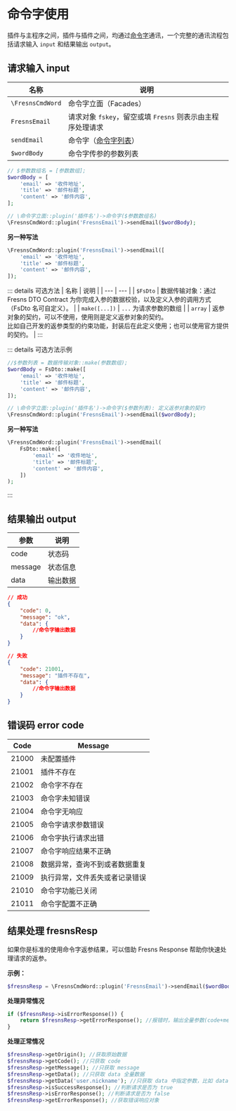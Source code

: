 # 命令字使用

插件与主程序之间，插件与插件之间，均通过[命令字](https://pm.fresns.org/zh-Hans/command-word/)通讯，一个完整的通讯流程包括请求输入 `input` 和结果输出 `output`。

## 请求输入 input

| 名称 | 说明 |
| --- | --- |
| `\FresnsCmdWord` | 命令字立面（Facades） |
| `FresnsEmail` | 请求对象 `fskey`，留空或填 `Fresns` 则表示由主程序处理请求 |
| `sendEmail` | 命令字（[命令字列表](../supports/cmd-words/basic.md)） |
| `$wordBody` | 命令字传参的参数列表 |

```php
// $参数数组名 = [参数数组];
$wordBody = [
    'email' => '收件地址',
    'title' => '邮件标题',
    'content' => '邮件内容',
];

// \命令字立面::plugin('插件名')->命令字($参数数组名)
\FresnsCmdWord::plugin('FresnsEmail')->sendEmail($wordBody);
```

**另一种写法**

```php
\FresnsCmdWord::plugin('FresnsEmail')->sendEmail([
    'email' => '收件地址',
    'title' => '邮件标题',
    'content' => '邮件内容',
]);
```

::: details 可选方法
| 名称 | 说明 |
| --- | --- |
| `$FsDto` | 数据传输对象：通过 Fresns DTO Contract 为你完成入参的数据校验，以及定义入参的调用方式（FsDto 名可自定义）。 |
| `make([...])` | `...` 为请求参数的数组 |
| `array` | 返参对象的契约，可以不使用，使用则是定义返参对象的契约。<br>比如自己开发的返参类型的约束功能，封装后在此定义使用；也可以使用官方提供的契约。 |
:::

::: details 可选方法示例
```php
//$参数列表 = 数据传输对象::make(参数数组);
$wordBody = FsDto::make([
    'email' => '收件地址',
    'title' => '邮件标题',
    'content' => '邮件内容',
]);

// \命令字立面::plugin('插件名')->命令字($参数列表): 定义返参对象的契约
\FresnsCmdWord::plugin('FresnsEmail')->sendEmail($wordBody);
```

**另一种写法**
```php
\FresnsCmdWord::plugin('FresnsEmail')->sendEmail(
    FsDto::make([
        'email' => '收件地址',
        'title' => '邮件标题',
        'content' => '邮件内容',
    ])
);
```
:::

## 结果输出 output

| 参数 | 说明 |
| --- | --- |
| code | 状态码 |
| message | 状态信息 |
| data | 输出数据 |

```json
// 成功
{
    "code": 0,
    "message": "ok",
    "data": {
        //命令字输出数据
    }
}

// 失败
{
    "code": 21001,
    "message": "插件不存在",
    "data": {
        //命令字输出数据
    }
}
```

## 错误码 error code

| Code | Message |
| --- | --- |
| 21000 | 未配置插件 |
| 21001 | 插件不存在 |
| 21002 | 命令字不存在 |
| 21003 | 命令字未知错误 |
| 21004 | 命令字无响应 |
| 21005 | 命令字请求参数错误 |
| 21006 | 命令字执行请求出错 |
| 21007 | 命令字响应结果不正确 |
| 21008 | 数据异常，查询不到或者数据重复 |
| 21009 | 执行异常，文件丢失或者记录错误 |
| 21010 | 命令字功能已关闭 |
| 21011 | 命令字配置不正确 |

## 结果处理 fresnsResp

如果你是标准的使用命令字返参结果，可以借助 Fresns Response 帮助你快速处理请求的返参。

**示例：**
```php
$fresnsResp = \FresnsCmdWord::plugin('FresnsEmail')->sendEmail($wordBody);
```

**处理异常情况**
```php
if ($fresnsResp->isErrorResponse()) {
    return $fresnsResp->getErrorResponse(); //报错时，输出全量参数(code+message+data)
}
```

**处理正常情况**
```php
$fresnsResp->getOrigin(); //获取原始数据
$fresnsResp->getCode(); //只获取 code
$fresnsResp->getMessage(); //只获取 message
$fresnsResp->getData(); //只获取 data 全量数据
$fresnsResp->getData('user.nickname'); //只获取 data 中指定参数，比如 data.user.nickname
$fresnsResp->isSuccessResponse(); //判断请求是否为 true
$fresnsResp->isErrorResponse(); //判断请求是否为 false
$fresnsResp->getErrorResponse(); //获取错误响应对象
```
